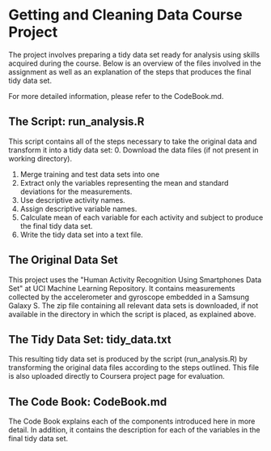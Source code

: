 Getting and Cleaning Data Course Project
===================================

The project involves preparing a tidy data set ready for analysis using skills acquired during the course.  Below is an overview of the files involved in the assignment as well as an explanation of the steps that produces the final tidy data set.

For more detailed information, please refer to the CodeBook.md. 


## The Script: run_analysis.R

This script contains all of the steps necessary to take the original data and transform it into a tidy data set:
0. Download the data files (if not present in working directory).
1. Merge training and test data sets into one
2. Extract only the variables representing the mean and standard deviations for the measurements.
3. Use descriptive activity names.
4. Assign descriptive variable names.
5. Calculate mean of each variable for each activity and subject to produce the final tidy data set.
6. Write the tidy data set into a text file.


## The Original Data Set

This project uses the "Human Activity Recognition Using Smartphones Data Set" at UCI Machine Learning Repository.  It contains measurements collected by the accelerometer and gyroscope embedded in a Samsung Galaxy S.  The zip file containing all relevant data sets is downloaded, if not available in the directory in which the script is placed, as explained above.


## The Tidy Data Set: tidy_data.txt

This resulting tidy data set is produced by the script (run_analysis.R) by transforming the original data files according to the steps outlined.  This file is also uploaded directly to Coursera project page for evaluation.


## The Code Book: CodeBook.md

The Code Book explains each of the components introduced here in more detail.  In addition, it contains the description for each of the variables in the final tidy data set.
